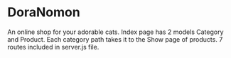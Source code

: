 # DoraNomon
An online shop for your adorable cats.
Index page has 2 models Category and Product.
Each category path takes it to the Show page of products.
7 routes included in server.js file.
